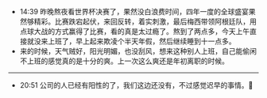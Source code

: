 - 14:39 昨晚熬夜看世界杯决赛了，果然没白浪费时间，四年一度的全球盛宴果然够精彩。比赛跌宕起伏，来回反转，着实刺激，最后梅西带领阿根廷队，用点球大战的方式赢得了比赛，看的真是太过瘾了。熬到了两点多，今天上午直接就没来上班了，早上起来欺凌个半天年假，然后继续睡到十一点多。
- 来的时候，天气贼好，阳光明媚，也没刮风，想来这种别人上班，自己能偷闲不上班的感觉真的是十分的爽。上一次这么爽还是年初离职的时候。
- ---
- 20:51 公司的人已经有阳性的了，我们这边还没有，不过感觉迟早的事情。🥲